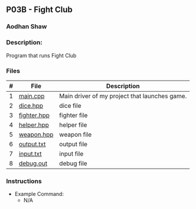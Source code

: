 ## P03B - Fight Club
### Aodhan Shaw
### Description:
Program that runs Fight Club
### Files

|   #   | File            | Description                                        |
| :---: | --------------- | -------------------------------------------------- |
|   1   | [main.cpp](https://github.com/A-SH4W/2143-OOP-Shaw/blob/main/Assignments/P03B/main.cpp)| Main driver of my project that launches game.      |
|   2   | [dice.hpp](https://github.com/A-SH4W/2143-OOP-Shaw/blob/main/Assignments/P03B/dice.hpp)| dice file     |
|   3   | [fighter.hpp](https://github.com/A-SH4W/2143-OOP-Shaw/blob/main/Assignments/P03B/fighter.hpp)| fighter file |
|   4   | [helper.hpp](https://github.com/A-SH4W/2143-OOP-Shaw/blob/main/Assignments/P03B/helper.hpp)| helper file |
|   5   | [weapon.hpp](https://github.com/A-SH4W/2143-OOP-Shaw/blob/main/Assignments/P03B/weapon.hpp)| weapon file |
|   6   | [output.txt](https://github.com/A-SH4W/2143-OOP-Shaw/blob/main/Assignments/P03B/output.txt)| output file |
|   7   | [input.txt](https://github.com/A-SH4W/2143-OOP-Shaw/blob/main/Assignments/P03B/input.txt)| input file |
|   8   | [debug.out](https://github.com/A-SH4W/2143-OOP-Shaw/blob/main/Assignments/P03B/debug.out)| debug file |
### Instructions


- Example Command:
    - N/A

